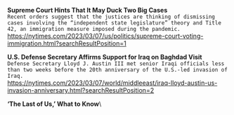 **Supreme Court Hints That It May Duck Two Big Cases**\
`Recent orders suggest that the justices are thinking of dismissing cases involving the “independent state legislature” theory and Title 42, an immigration measure imposed during the pandemic.`\
https://nytimes.com/2023/03/07/us/politics/supreme-court-voting-immigration.html?searchResultPosition=1

**U.S. Defense Secretary Affirms Support for Iraq on Baghdad Visit**\
`Defense Secretary Lloyd J. Austin III met senior Iraqi officials less than two weeks before the 20th anniversary of the U.S.-led invasion of Iraq.`\
https://nytimes.com/2023/03/07/world/middleeast/iraq-lloyd-austin-us-invasion-anniversary.html?searchResultPosition=2

**‘The Last of Us,’ What to Know**\
